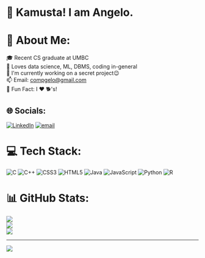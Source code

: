 # 👋 Kamusta! I am Angelo.

# 💫 About Me:
🎓 Recent CS graduate at UMBC<br>🤖 Loves data science, ML, DBMS, coding in-general<br>🔭 I'm currently working on a secret project😉<br>📫 Email: compgelo@gmail.com<br>🤔 Fun Fact: I ❤️ 🐕's!


## 🌐 Socials:
[![LinkedIn](https://img.shields.io/badge/LinkedIn-%230077B5.svg?logo=linkedin&logoColor=white)](https://www.linkedin.com/in/angelomonge/) [![email](https://img.shields.io/badge/Email-D14836?logo=gmail&logoColor=white)](mailto:compgelo@gmail.com) 

# 💻 Tech Stack:
![C](https://img.shields.io/badge/c-%2300599C.svg?style=for-the-badge&logo=c&logoColor=white) ![C++](https://img.shields.io/badge/c++-%2300599C.svg?style=for-the-badge&logo=c%2B%2B&logoColor=white) ![CSS3](https://img.shields.io/badge/css3-%231572B6.svg?style=for-the-badge&logo=css3&logoColor=white) ![HTML5](https://img.shields.io/badge/html5-%23E34F26.svg?style=for-the-badge&logo=html5&logoColor=white) ![Java](https://img.shields.io/badge/java-%23ED8B00.svg?style=for-the-badge&logo=openjdk&logoColor=white) ![JavaScript](https://img.shields.io/badge/javascript-%23323330.svg?style=for-the-badge&logo=javascript&logoColor=%23F7DF1E) ![Python](https://img.shields.io/badge/python-3670A0?style=for-the-badge&logo=python&logoColor=ffdd54) ![R](https://img.shields.io/badge/r-%23276DC3.svg?style=for-the-badge&logo=r&logoColor=white)
# 📊 GitHub Stats:
![](https://github-readme-stats.vercel.app/api?username=veotic&theme=dark&hide_border=false&include_all_commits=true&count_private=false)<br/>
![](https://nirzak-streak-stats.vercel.app/?user=veotic&theme=dark&hide_border=false)<br/>
![](https://github-readme-stats.vercel.app/api/top-langs/?username=veotic&theme=dark&hide_border=false&include_all_commits=true&count_private=false&layout=compact)

---
[![](https://visitcount.itsvg.in/api?id=veotic&icon=0&color=0)](https://visitcount.itsvg.in)

<!-- Proudly created with GPRM ( https://gprm.itsvg.in ) -->
